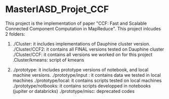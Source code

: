 # MasterIASD_Projet_CCF
This project is the implementation of paper "CCF: Fast and Scalable Connected Component Computation in MapReduce".
This project inlcudes 2 folders:

1. ./Cluster: it includes implementations of Dauphine cluster version. 
      ./Cluster/CCF2: it contains all FINAL versions tested on Dauphine cluster
      ./Cluster/CCF: it contains all versions we worked on for this project
      .Cluster/kmeans: script of kmeans

2. ./prototype: it includes prototype versions of notebook, and local machine versions.
      ./prototype/input : it contains data we tested in local machines
      ./prototype/local: it contains scripts tested on local machines
      ./prototype/notbooks: it contains scripts developped in notebooks (jupiter or databricks)
      ./prototype/misc: deprecated codes 
